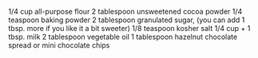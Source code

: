 1/4 cup all-purpose flour
2 tablespoon unsweetened cocoa powder
1/4 teaspoon baking powder
2 tablespoon granulated sugar, (you can add 1 tbsp. more if you like it a bit sweeter)
1/8 teaspoon kosher salt
1/4 cup + 1 tbsp. milk
2 tablespoon vegetable oil
1 tablespoon hazelnut chocolate spread or mini chocolate chips